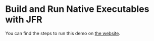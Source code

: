 # Build and Run Native Executables with JFR

You can find the steps to run this demo on [the website](https://www.graalvm.org/latest/reference-manual/native-image/guides/build-and-run-native-executable-with-jfr/).